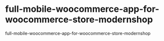# full-mobile-woocommerce-app-for-woocommerce-store-modernshop
 full-mobile-woocommerce-app-for-woocommerce-store-modernshop
